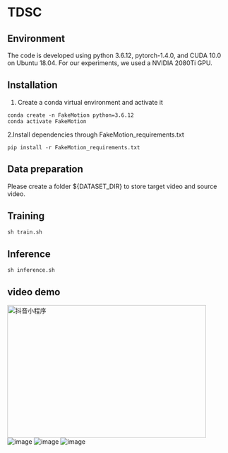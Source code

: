# TDSC
## Environment
The code is developed using python 3.6.12, pytorch-1.4.0, and CUDA 10.0 on Ubuntu 18.04. For our experiments, we used a NVIDIA 2080Ti GPU.
## Installation
1. Create a conda virtual environment and activate it
```
conda create -n FakeMotion python=3.6.12
conda activate FakeMotion
```  
2.Install dependencies through FakeMotion_requirements.txt

`pip install -r FakeMotion_requirements.txt`

## Data preparation
Please create a folder ${DATASET_DIR} to store target video and source video.

## Training
`sh train.sh`

## Inference
`sh inference.sh`

## video demo
<img src="https://github.com/AAAI22-858/AAAI-858/blob/main/video.gif" width="450" height="300" alt="抖音小程序"/><br/>
![image](https://github.com/AAAI22-858/AAAI-858/blob/main/video.gif)
![image](https://github.com/AAAI22-858/AAAI-858/blob/main/Fish.gif)
![image](https://github.com/AAAI22-858/AAAI-858/blob/main/Mouse.gif)


